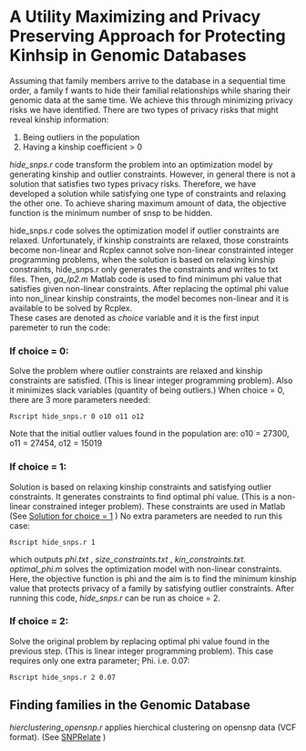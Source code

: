
# A Utility Maximizing and Privacy Preserving Approach for Protecting Kinhsip in Genomic Databases
Assuming that family members arrive to the database in a sequential time order, a family f wants to hide their familial relationships while sharing their genomic data at the same time. We achieve this through minimizing privacy risks we have identified. There are two types of privacy risks that might reveal kinship information:
1. Being outliers in the population  
2. Having a kinship coefficient > 0 
  
_hide_snps.r_ code transform the problem into an optimization model by generating kinship and outlier constraints. However, in general there is not a solution that satisfies two types privacy risks. Therefore, we have developed a solution while satisfying one type of constraints and relaxing the other one. To achieve sharing maximum amount of data, the objective function is the minimum number of snsp to be hidden.  
  
hide_snps.r code solves the optimization model if outlier constraints are relaxed. Unfortunately, if kinship constraints are relaxed, those constraints become non-linear and Rcplex cannot solve non-linear constrainted integer programming problems, when the solution is based on relaxing kinship constraints, hide_snps.r only generates the constraints and writes to txt files. Then, _ga_lp2.m_ Matlab code is used to find minimum phi value that satisfies given non-linear constraints. After replacing the optimal phi value into non_linear kinship constraints, the model becomes non-linear and it is available to be solved by Rcplex.   
These cases are denoted as _choice_ variable and it is the first input paremeter to run the code:
### If choice = 0:
Solve the problem where outlier constraints are relaxed and kinship constraints are satisfied. (This is linear integer programming problem). Also it minimizes slack variables (quantity of being outliers.) 
When choice = 0, there are 3 more parameters needed:
```shell
Rscript hide_snps.r 0 o10 o11 o12
```
Note that the initial outlier values found in the population are: o10 = 27300, o11 = 27454, o12 = 15019   
### If choice = 1:
Solution is based on relaxing kinship constraints and satisfying outlier constraints. It generates constraints to find optimal phi value. (This is a non-linear constrained integer problem). These constraints are used in Matlab (See [Solution for choice = 1](https://github.com/tastanlab/Kinship-Privacy/blob/master/README.md#solution-for-choice--1) )
No extra parameters are needed to run this case:  
```shell
Rscript hide_snps.r 1  
```
which outputs _phi.txt_ , _size_constraints.txt_ ,  _kin_constraints.txt_.  
_optimal_phi.m_ solves the optimization model with non-linear constraints. Here, the objective function is phi and the aim is to find the minimum kinship value that protects privacy of a family by satisfying outlier constraints. After running this code, _hide_snps.r_ can be run as choice = 2.

### If choice = 2:
Solve the original problem by replacing optimal phi value found in the previous step. (This is linear integer programming problem). 
This case requires only one extra parameter; Phi. i.e. 0.07:  
```shell
Rscript hide_snps.r 2 0.07  
```
## Finding families in the Genomic Database
_hierclustering_opensnp.r_ applies hierchical clustering on opensnp data (VCF format). (See [SNPRelate](http://corearray.sourceforge.net/tutorials/SNPRelate/) )
